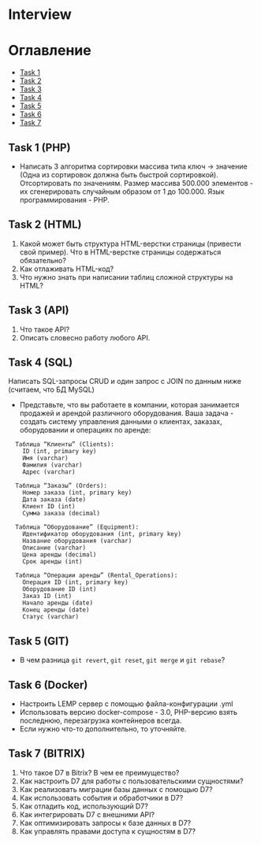# Interview
# Оглавление
- [Task 1](#task-1-php)
- [Task 2](#task-2-html)
- [Task 3](#task-3-api)
- [Task 4](#task-4-sql)
- [Task 5](#task-5-git)
- [Task 6](#task-6-docker)
- [Task 7](#task-7-bitrix)

## Task 1 (PHP)
 - Написать 3 алгоритма сортировки массива типа ключ -> значение (Одна из сортировок должна быть быстрой сортировкой). Отсортировать по значениям. Размер массива 500.000 элементов - их сгенерировать случайным образом от 1 до 100.000. Язык программирования - PHP.

## Task 2 (HTML)
  1. Какой может быть структура HTML-верстки страницы (привести свой пример). Что в HTML-верстке страницы содержаться обязательно?
  2. Как отлаживать HTML-код?
  3. Что нужно знать при написании таблиц сложной структуры на HTML?

## Task 3 (API)
  1. Что такое API?
  2. Описать словесно работу любого API.

## Task 4 (SQL)
  Написать SQL-запросы CRUD и один запрос с JOIN по данным ниже (считаем, что БД MySQL)
  - Представьте, что вы работаете в компании, которая занимается продажей и арендой различного оборудования. Ваша задача - создать систему управления данными о клиентах, заказах, оборудовании и операциях по аренде:
  ```
    Таблица “Клиенты” (Clients):
      ID (int, primary key)
      Имя (varchar)
      Фамилия (varchar)
      Адрес (varchar)
  ```
  ```  
    Таблица “Заказы” (Orders):
      Номер заказа (int, primary key)
      Дата заказа (date)
      Клиент ID (int)
      Сумма заказа (decimal)
  ```
  ```
    Таблица “Оборудование” (Equipment):
      Идентификатор оборудования (int, primary key)
      Название оборудования (varchar)
      Описание (varchar)
      Цена аренды (decimal)
      Срок аренды (int)
  ```
  ```
    Таблица “Операции аренды” (Rental_Operations):
      Операция ID (int, primary key)
      Оборудование ID (int)
      Заказ ID (int)
      Начало аренды (date)
      Конец аренды (date)
      Статус (varchar)
  ```

## Task 5 (GIT)
  - В чем разница `git revert`, `git reset`, `git merge` и `git rebase`?

## Task 6 (Docker)
  - Настроить LEMP сервер с помощью файла-конфигурации .yml
  - Использовать версию docker-compose - 3.0, PHP-версию взять последнюю, перезагрузка контейнеров всегда.
  - Если нужно что-то дополнительно, то уточняйте.

## Task 7 (BITRIX)
  1. Что такое D7 в Bitrix? В чем ее преимущество?
  2. Как настроить D7 для работы с пользовательскими сущностями?
  3. Как реализовать миграции базы данных с помощью D7?
  4. Как использовать события и обработчики в D7?
  5. Как отладить код, использующий D7?
  6. Как интегрировать D7 с внешними API?
  7. Как оптимизировать запросы к базе данных в D7?
  8. Как управлять правами доступа к сущностям в D7?
